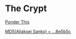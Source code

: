# The Crypt

[Ponder This](https://www.google.com/search?q=aliaksei+sanko+site%3Aibm.com)

[MD5(Aliaksei Sanko) = ...8e5b5c](https://paiza.jp/botchi/ranking)

